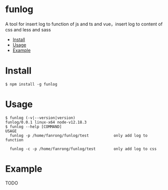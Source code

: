 funlog
======

A tool for insert log to function of js and ts and vue，insert log to content of css and less and sass

<!-- toc -->
* [Install](#install)
* [Usage](#usage)
* [Example](#example)
<!-- tocstop -->
# Install
```sh-session
$ npm install -g funlog
```
# Usage
<!-- usage -->
```sh-session
$ funlog (-v|--version|version)
funlog/0.0.1 linux-x64 node-v12.18.3
$ funlog --help [COMMAND]
USAGE
  funlog -p /home/fanrong/funlog/test           only add log to function

  funlog -c -p /home/fanrong/funlog/test        only add log to css
```
<!-- usagestop -->

# Example
  TODO